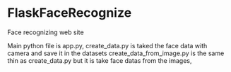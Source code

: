 # FlaskFaceRecognize
Face recognizing web site

Main python file is app.py, 
create_data.py is taked the face data with camera and save it in the datasets
create_data_from_image.py is the same thin as create_data.py but it is take face datas from the images,

